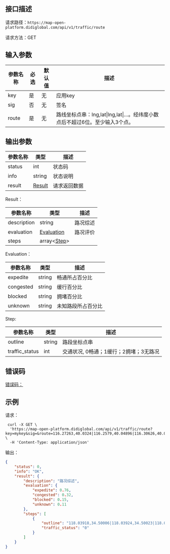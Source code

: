 ## 接口描述
请求路径：`https://map-open-platform.didiglobal.com/api/v1/traffic/route`

请求方法：GET
## 输入参数
|参数名称 | 必选 | 默认值 | 描述|
|--------|-----|-----|-----|
| key | 是 | 无 | 应用key |
| sig | 否 | 无 | 签名 |
|route| 是 | 无     |路线坐标点串：lng,lat\|lng,lat\|…。经纬度小数点后不超过6位。至少输入3个点。   |

## 输出参数
|参数名称  | 类型 | 描述|
|--------|-----|-----|
|status | int  |状态码 |
|info|string|状态说明	|
|result | [Result](#Result)|请求返回数据 |

<span id="Result"></span>
Result：

|参数名称  | 类型 | 描述 |
|--------|-----|-----|
|description | string |路况综述|
|evaluation | [Evaluation](#Evaluation) |路况评价|
|steps | array<[Step](#Step)> ||

<span id="Evaluation"></span>
Evaluation：

|参数名称  | 类型 | 描述 |
|--------|-----|-----|
|expedite   | string  |畅通所占百分比     |
|congested   | string  |缓行百分比     |
|blocked  | string  |拥堵百分比 |
|unknown  | string  |未知路段所占百分比 |

<span id="Step"></span>
Step:

|参数名称  | 类型 | 描述 |
|--------|-----|-----|
|outline   | string  |路段坐标点串   |
|traffic_status     | int  |交通状况, 0畅通；1缓行；2拥堵；3无路况 |

## 错误码
[错误码：](/static/docs-content/apimarket-docs/错误码.md#errorCode)

## 示例

请求：
``` shell
 curl -X GET \
  'https://map-open-platform.didiglobal.com/api/v1/traffic/route?key=mykey&sig=&route=116.27263,40.0324|116.2579,40.04896|116.30626,40.05286' \
  -H 'Content-Type: application/json'
```

输出：
``` json
{
    "status": 0,
    "info": "OK",
    "result": {
        "description": "路况综述",
        "evaluation": {
            "expedite": 0.76,
            "congested": 0.32,
            "blocked": 0.15,
            "unknown": 0.11
        },
        "steps": [
            {
                "outline": "118.03918,34.50006|118.03924,34.50023|118.04052,34.50384|118.03919,34.50408",
                "traffic_status": "0"
            }
        ]
    }
}
```
